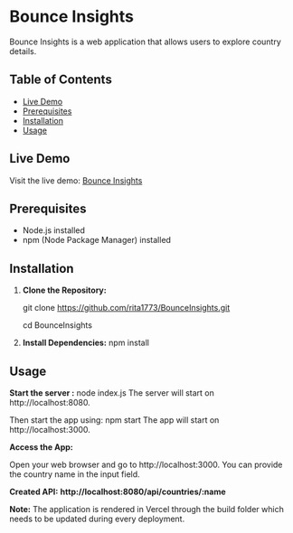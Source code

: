 # Bounce Insights

Bounce Insights is a web application that allows users to explore country details.

## Table of Contents

- [Live Demo](#live-demo)
- [Prerequisites](#prerequisites)
- [Installation](#installation)
- [Usage](#usage)

## Live Demo

Visit the live demo: [Bounce Insights](https://bounce-insights-rita1773.vercel.app/)

## Prerequisites

- Node.js installed
- npm (Node Package Manager) installed

## Installation

1. **Clone the Repository:**
  
   git clone https://github.com/rita1773/BounceInsights.git
   
   cd BounceInsights

2. **Install Dependencies:**
      npm install

## Usage
**Start the server :**
node index.js
The server will start on http://localhost:8080. 

Then start the app using:
npm start
The app will start on http://localhost:3000.

**Access the App:**

Open your web browser and go to http://localhost:3000. 
You can provide the country name in the input field.

**Created API:**
**http://localhost:8080/api/countries/:name**


**Note:** The application is rendered in Vercel through the build folder which needs to be updated during every deployment.
